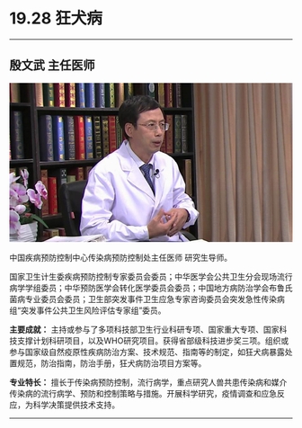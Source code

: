 # 19.28 狂犬病

---

## 殷文武 主任医师

![1684324810884](image/c19_028/1684324810884.png)

中国疾病预防控制中心传染病预防控制处主任医师 研究生导师。

国家卫生计生委疾病预防控制专家委员会委员；中华医学会公共卫生分会现场流行病学学组委员；中华预防医学会转化医学委员会委员；中国地方病防治学会布鲁氏菌病专业委员会委员；卫生部突发事件卫生应急专家咨询委员会突发急性传染病组“突发事件公共卫生风险评估专家组”委员。


**主要成就：** 主持或参与了多项科技部卫生行业科研专项、国家重大专项、国家科技支撑计划科研项目，以及WHO研究项目。获得省部级科技进步奖三项。组织或参与国家级自然疫原性疾病防治方案、技术规范、指南等的制定，如狂犬病暴露处置规范，防治指南，防治手册，狂犬病防治项目方案等。


**专业特长：** 擅长于传染病预防控制，流行病学，重点研究人兽共患传染病和媒介传染病的流行病学、预防和控制策略与措施。开展科学研究，疫情调查和应急反应，为科学决策提供技术支持。

---
